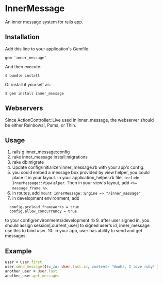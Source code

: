 # InnerMessage

An inner message system for rails app.

## Installation

Add this line to your application's Gemfile:

    gem 'inner_message'

And then execute:

    $ bundle install

Or install it yourself as:

    $ gem install inner_message

## Webservers

Since ActionController::Live used in inner_message, the webserver should be either Rainbows!, Puma, or Thin. 

## Usage

1. rails g inner_message:config
2. rake inner_message:install:migrations
3. rake db:migrate
4. Update config/initializer/inner_message.rb with your app's config.
5. you could embed a message box provided by view helper, you could place it in your layout.
in your application_helper.rb file, `include InnerMessage::ViewHelper`.
Then in your view's layout, add `<%= message_frame %>`.
7. in routes, add `mount InnerMessage::Engine => "/inner_message"`
8. in development environment, add
```
  config.preload_frameworks = true
  config.allow_concurrency = true
```
to your config/environments/development.rb
9. after user signed in, you should assign session[:current_user] to signed user's id, inner_message use this to bind user.
10. in your app, user has ability to send and get messages.

## Example
```ruby
user = User.first
user.send_message({to_id: User.last.id, content: 'Wooha, I love ruby!'})
another_user = User.last
another_user.get_messages
```
